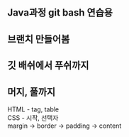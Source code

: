 ## Java과정 git bash 연습용
## 브랜치 만들어봄
## 깃 배쉬에서 푸쉬까지
<!-- 해당 브랜치에서 풀 하면 해당 브랜치로 밖에 안들어감
ex) 메인에서 A브랜치 풀하면 실행X(깃허브의 메인만 불러와짐) -->
## 머지, 풀까지
HTML - tag, table<br>
CSS - 시작, 선택자<br>
margin -> border -> padding -> content